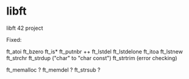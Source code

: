 # libft
libft 42 project

Fixed:

ft_atoi
ft_bzero
ft_is*
ft_putnbr	++
ft_lstdel
ft_lstdelone
ft_itoa
ft_lstnew
ft_strchr
ft_strdup	("char" to "char const")
ft_strtrim	(error checking)

ft_memalloc		?
ft_memdel		?
ft_strsub		?
